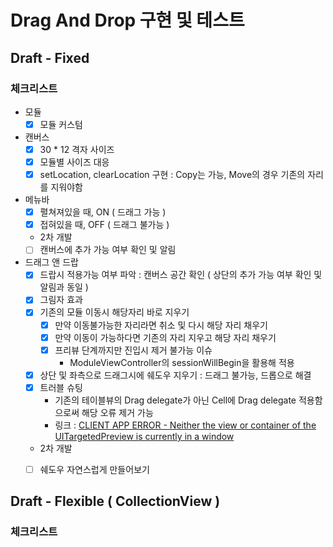 # Drag And Drop 구현 및 테스트

## Draft - Fixed

### 체크리스트

- 모듈
  - [x] 모듈 커스텀

- 캔버스 
  - [x] 30 * 12 격자 사이즈
  - [x] 모듈별 사이즈 대응
  - [x] setLocation, clearLocation 구현 : Copy는 가능, Move의 경우 기존의 자리를 지워야함

- 메뉴바
  - [x] 펼쳐져있을 때, ON ( 드래그 가능 )
  - [x] 접혀있을 때, OFF ( 드래그 불가능 )
  * 2차 개발
  - [ ] 캔버스에 추가 가능 여부 확인 및 알림 

- 드래그 앤 드랍
  - [x] 드랍시 적용가능 여부 파악 : 캔버스 공간 확인 ( 상단의 추가 가능 여부 확인 및 알림과 동일 )
  - [x] 그림자 효과
  - [x] 기존의 모듈 이동시 해당자리 바로 지우기
    - [x] 만약 이동불가능한 자리라면 취소 및 다시 해당 자리 채우기
    - [x] 만약 이동이 가능하다면 기존의 자리 지우고 해당 자리 채우기
    - [x] 프리뷰 단계까지만 진입시 제거 불가능 이슈 
        - ModuleViewController의 sessionWillBegin을 활용해 적용
  - [x] 상단 및 좌측으로 드래그시에 쉐도우 지우기 : 드래그 불가능, 드롭으로 해결
  - [x] 트러블 슈팅
     - 기존의 테이블뷰의 Drag delegate가 아닌 Cell에 Drag delegate 적용함으로써 해당 오류 제거 가능
     - 링크 : [CLIENT APP ERROR - Neither the view or container of the UITargetedPreview is currently in a window](https://stackoverflow.com/questions/61829440/client-app-error-neither-the-view-or-container-of-the-uitargetedpreview-is-cur)
  * 2차 개발
  - [ ] 쉐도우 자연스럽게 만들어보기


## Draft - Flexible ( CollectionView )

### 체크리스트
